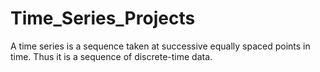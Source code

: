 # Time_Series_Projects
A time series is a sequence taken at successive equally spaced points in time. Thus it is a sequence of discrete-time data. 
